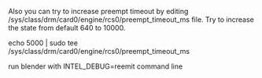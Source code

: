 Also you can try to increase preempt timeout by editing 
/sys/class/drm/card0/engine/rcs0/preempt_timeout_ms 
file. Try to increase the state from default 640 to 10000.

echo 5000 | sudo tee /sys/class/drm/card0/engine/rcs0/preempt_timeout_ms

run blender with INTEL_DEBUG=reemit command line
